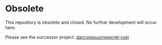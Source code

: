 # Obsolete

This repository is obsolete and closed. No further development will occur here.

Please see the successor project: [darconeous/msecret-rust](https://github.com/darconeous/msecret-rust)

